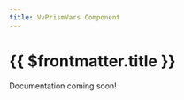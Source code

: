```yaml
---
title: VvPrismVars Component
---
```


<script setup>
    import DocsPackageVersion from '../../../src/views/compos/DocsPackageVersion.vue'
</script>



# {{ $frontmatter.title }}

Documentation coming soon!

<!-- TODO: complete documentation for VvPrismVars -->









<DocsPackageVersion/>
